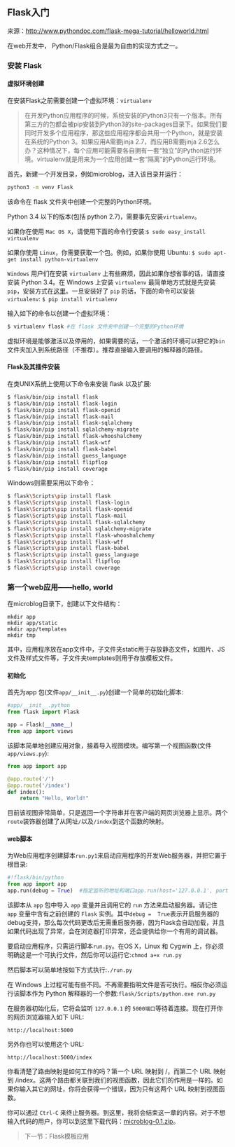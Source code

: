 ## Flask入门

来源：http://www.pythondoc.com/flask-mega-tutorial/helloworld.html

在web开发中， Python/Flask组合是最为自由的实现方式之一。

### 安装 Flask

#### 虚拟环境创建

在安装Flask之前需要创建一个虚拟环境：`virtualenv`

> 在开发Python应用程序的时候，系统安装的Python3只有一个版本。所有第三方的包都会被pip安装到Python3的site-packages目录下。如果我们要同时开发多个应用程序，那这些应用程序都会共用一个Python，就是安装在系统的Python 3。如果应用A需要jinja 2.7，而应用B需要jinja 2.6怎么办？这种情况下，每个应用可能需要各自拥有一套“独立”的Python运行环境。virtualenv就是用来为一个应用创建一套“隔离”的Python运行环境。

首先，新建一个开发目录，例如microblog，进入该目录并运行：

```bash
python3 -m venv Flask
```

该命令在 flask 文件夹中创建一个完整的Python环境。

Python 3.4 以下的版本(包括 python 2.7)，需要事先安装`virtualenv`。

如果你在使用 `Mac OS X`，请使用下面的命令行安装:`$ sudo easy_install virtualenv`

如果你使用 `Linux`，你需要获取一个包。例如，如果你使用 Ubuntu: `$ sudo apt-get install python-virtualenv`

`Windows` 用户们在安装 `virtualenv` 上有些麻烦，因此如果你想省事的话，请直接安装 Python 3.4。在 Windows 上安装 `virtualenv` 最简单地方式就是先安装 `pip`，安装方式在[这里](https://pip.pypa.io/en/latest/installing.html)。一旦安装好了 `pip` 的话，下面的命令可以安装 `virtualenv`: `$ pip install virtualenv`

输入如下的命令以创建一个虚拟环境：

```bash
$ virtualenv flask #在 flask 文件夹中创建一个完整的Python环境
```

虚拟环境是能够激活以及停用的，如果需要的话，一个激活的环境可以把它的`bin`文件夹加入到系统路径（不推荐）。推荐直接输入要调用的解释器的路径。

#### Flask及其插件安装

在类UNIX系统上使用以下命令来安装 flask 以及扩展:

```bash
$ flask/bin/pip install flask
$ flask/bin/pip install flask-login
$ flask/bin/pip install flask-openid
$ flask/bin/pip install flask-mail
$ flask/bin/pip install flask-sqlalchemy
$ flask/bin/pip install sqlalchemy-migrate
$ flask/bin/pip install flask-whooshalchemy
$ flask/bin/pip install flask-wtf
$ flask/bin/pip install flask-babel
$ flask/bin/pip install guess_language
$ flask/bin/pip install flipflop
$ flask/bin/pip install coverage
```

Windows则需要采用以下命令：

```bash
$ flask\Scripts\pip install flask
$ flask\Scripts\pip install flask-login
$ flask\Scripts\pip install flask-openid
$ flask\Scripts\pip install flask-mail
$ flask\Scripts\pip install flask-sqlalchemy
$ flask\Scripts\pip install sqlalchemy-migrate
$ flask\Scripts\pip install flask-whooshalchemy
$ flask\Scripts\pip install flask-wtf
$ flask\Scripts\pip install flask-babel
$ flask\Scripts\pip install guess_language
$ flask\Scripts\pip install flipflop
$ flask\Scripts\pip install coverage
```

### 第一个web应用——hello, world

在microblog目录下，创建以下文件结构：

```
mkdir app
mkdir app/static
mkdir app/templates
mkdir tmp
```

其中，应用程序放在app文件中，子文件夹static用于存放静态文件，如图片、JS文件及样式文件等，子文件夹templates则用于存放模板文件。

#### 初始化

首先为app 包(文件`app/__init__.py`)创建一个简单的初始化脚本:

```python
#app/__init__.python
from flask import Flask

app = Flask(__name__)
from app import views
```

该脚本简单地创建应用对象，接着导入视图模块。编写第一个视图函数(文件 `app/views.py`):

```python
from app import app

@app.route('/')
@app.route('/index')
def index():
    return "Hello, World!"
```

目前该视图非常简单，只是返回一个字符串并在客户端的网页浏览器上显示。两个`route`装饰器创建了从网址`/`以及`/index`到这个函数的映射。

#### web脚本

为Web应用程序创建脚本`run.py1`来启动应用程序的开发Web服务器，并把它置于根目录:

```python
#!flask/bin/python
from app import app
app.run(debug = True)  #指定监听的地址和端口app.run(host='127.0.0.1', port=5000)
```

该脚本从 `app` 包中导入 `app` 变量并且调用它的 `run` 方法来启动服务器。请记住 `app` 变量中含有之前创建的 `Flask` 实例。其中`debug =  True`表示开启服务器的debug支持，那么每次代码更改后无需重启服务器，因为Flask会自动加载，并且如果代码出现了异常，会在浏览器打印异常，还会提供给你一个有用的调试器。

要启动应用程序，只需运行脚本`run.py`。在OS X，Linux 和 Cygwin 上，你必须明确这是一个可执行文件，然后你可以运行它:`chmod a+x run.py`

然后脚本可以简单地按如下方式执行:`./run.py`

在 Windows 上过程可能有些不同。不再需要指明文件是否可执行。相反你必须运行该脚本作为 Python 解释器的一个参数:`flask/Scripts/python.exe run.py`

在服务器初始化后，它将会监听 `127.0.0.1` 的 `5000端口`等待着连接。现在打开你的网页浏览器输入如下 URL:

	http://localhost:5000

另外你也可以使用这个 URL:

	http://localhost:5000/index

你看清楚了路由映射是如何工作的吗？第一个 URL 映射到 /，而第二个 URL 映射到 /index。这两个路由都关联到我们的视图函数，因此它们的作用是一样的。如果你输入其它的网址，你将会获得一个错误，因为只有这两个 URL 映射到视图函数。

你可以通过 `Ctrl-C` 来终止服务器。到这里，我将会结束这一章的内容。对于不想输入代码的用户，你可以到这里下载代码：[microblog-0.1.zip](https://github.com/miguelgrinberg/microblog/archive/v0.1.zip)。

> 下一节：Flask模板应用